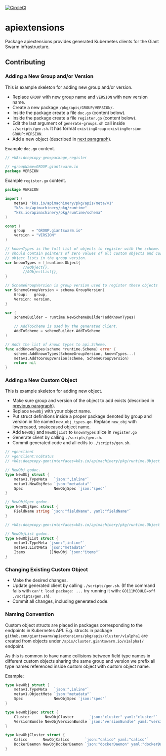 [![CircleCI](https://circleci.com/gh/giantswarm/apiextensions.svg?&style=shield)](https://circleci.com/gh/giantswarm/apiextensions)

# apiextensions

Package apiextensions provides generated Kubernetes clients for the Giant Swarm
infrastructure.

## Contributing

### Adding a New Group and/or Version

This is example skeleton for adding new group and/or version.

- Replace `GROUP` with new group name and `VERSION` with new version name.
- Create a new package `/pkg/apis/GROUP/VERSION/`.
- Inside the package create a file `doc.go` (content below).
- Inside the package create a file `register.go` (content below).
- Edit the last argument of `generate-groups.sh` call inside
  `./scripts/gen.sh`. It has format `existingGroup:existingVersion
  GROUP:VERSION`.
- Add a new object (described in [next paragraph](#adding-a-new-custom-object)).

Example `doc.go` content.

```go
// +k8s:deepcopy-gen=package,register

// +groupName=GROUP.giantswarm.io
package VERSION
```

Example `register.go` content.

```go
package VERSION

import (
	metav1 "k8s.io/apimachinery/pkg/apis/meta/v1"
	"k8s.io/apimachinery/pkg/runtime"
	"k8s.io/apimachinery/pkg/runtime/schema"
)

const (
	group   = "GROUP.giantswarm.io"
	version = "VERSION"
)

// knownTypes is the full list of objects to register with the scheme. It
// should contain pointers of zero values of all custom objects and custom
// object lists in the group version.
var knownTypes = []runtime.Object{
		//&Object{},
		//&ObjectList{},
}

// SchemeGroupVersion is group version used to register these objects
var SchemeGroupVersion = schema.GroupVersion{
	Group:   group,
	Version: version,
}

var (
	schemeBuilder = runtime.NewSchemeBuilder(addKnownTypes)

	// AddToScheme is used by the generated client.
	AddToScheme = schemeBuilder.AddToScheme
)

// Adds the list of known types to api.Scheme.
func addKnownTypes(scheme *runtime.Scheme) error {
	scheme.AddKnownTypes(SchemeGroupVersion, knownTypes...)
	metav1.AddToGroupVersion(scheme, SchemeGroupVersion)
	return nil
}
```

### Adding a New Custom Object

This is example skeleton for adding new object.

- Make sure group and version of the object to add exists (described in
  [previous paragraph](#adding-a-new-group-andor-version)).
- Replace `NewObj` with your object name.
- Put struct definitions inside a proper package denoted by group and version
  in file named `new_obj_types.go`. Replace `new_obj` with lowercased,
  snakecased object name.
- Add `NewObj` and `NewObjList` to `knownTypes` slice in `register.go`
- Generate client by calling `./scripts/gen.sh`.
- Commit generated code and all edits to `./scripts/gen.sh`.

```go
// +genclient
// +genclient:noStatus
// +k8s:deepcopy-gen:interfaces=k8s.io/apimachinery/pkg/runtime.Object

// NewObj godoc.
type NewObj struct {
	metav1.TypeMeta   `json:",inline"`
	metav1.NewObjMeta `json:"metadata"`
	Spec              NewObjSpec `json:"spec"`
}

// NewObjSpec godoc.
type NewObjSpec struct {
	FieldName string `json:"fieldName", yaml:"fieldName"`
}

// +k8s:deepcopy-gen:interfaces=k8s.io/apimachinery/pkg/runtime.Object

// NewObjList godoc.
type NewObjList struct {
	metav1.TypeMeta `json:",inline"`
	metav1.ListMeta `json:"metadata"`
	Items           []NewObj `json:"items"`
}
```

### Changing Existing Custom Object

- Make the desired changes.
- Update generated client by calling `./scripts/gen.sh`. (If the command fails with `can't load package: ...` try running it with: `GO111MODULE=off ./scripts/gen.sh`).
- Commit all changes, including generated code.

### Naming Convention

Custom object structs are placed in packages corresponding to the endpoints in
Kubernetes API. E.g. structs in package
`github.com/giantswarm/apiextensions/pkg/apis/cluster/v1alpha1` are created
from objects under `/apis/cluster.giantswarm.io/v1alpha1/` endpoint.

As this is common to have name collisions between field type names in different
custom objects sharing the same group and version we prefix all type names
referenced inside custom object with custom object name.

Example:

```go
type NewObj struct {
	metav1.TypeMeta   `json:",inline"`
	metav1.ObjectMeta `json:"metadata"`
	Spec              NewObjSpec `json:"spec"`
}

type NewObjSpec struct {
	Cluster       NewObjCluster       `json:"cluster" yaml:"cluster"`
	VersionBundle NewObjVersionBundle `json:"versionBundle" yaml:"versionBundle"`
}

type NewObjCluster struct {
	Calico       NewObjCalico       `json:"calico" yaml:"calico"`
	DockerDaemon NewObjDockerDaemon `json:"dockerDaemon" yaml:"dockerDaemon"`
}
```
